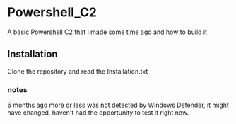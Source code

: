 # Powershell_C2
A basic Powershell C2 that i made some time ago and how to build it

## Installation
Clone the repository and read the Installation.txt

### notes
6 months ago more or less was not detected by Windows Defender, it might have changed, haven't had the opportunity to test it right now.
